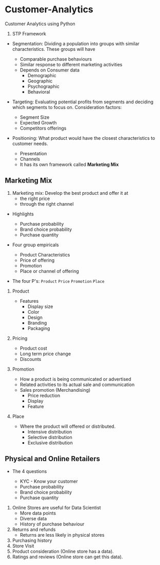 # Customer-Analytics

Customer Analytics using Python

1. STP Framework

- Segmentation: Dividing a population into groups with similar characteristics. These groups will have
    - Comparable purchase behaviours
    - Similar response to different marketing activities
    - Depends on Consumer data
        - Demographic
        - Geographic
        - Psychographic
        - Behavioral

- Targeting: Evaluating potential profits from segments and deciding which segments to focus on. Consideration factors:
    - Segment Size
    - Expected Growth
    - Competitors offerings

- Positioning: What product would have the closest characteristics to customer needs.
    - Presentation
    - Channels
    - It has its own framework called <b>Marketing Mix</b>


## Marketing Mix

1. Marketing mix: Develop the best product and offer it at
    - the right price
    - through the right channel

- Highlights
    - Purchase probability
    - Brand choice probability
    - Purchase quantity

- Four group empiricals
    - Product Characteristics
    - Price of offering
    - Promotion
    - Place or channel of offering

- The four P's: ```Product``` ```Price``` ```Promotion``` ```Place```

1. Product
    - Features
        - Display size
        - Color
        - Design
        - Branding
        - Packaging

2. Pricing
    - Product cost
    - Long term price change
    - Discounts

3. Promotion
    - How a product is being communicated or advertised
    - Related activities to its actual sale and communication
    - Sales promotion (Merchandising)
        - Price reduction
        - Display
        - Feature    

4. Place
    - Where the product will offered or distributed.
        - Intensive distribution
        - Selective distribution
        - Exclusive distribution


## Physical and Online Retailers

- The 4 questions

    - KYC - Know your customer
    - Purchase probability
    - Brand choice probability
    - Purchase quantity

1. Online Stores are useful for Data Scientist
    - More data points
    - Diverse data
    - History of purchase behaviour
2. Returns and refunds
    - Returns are less likely in physical stores
3. Purchasing history
4. Store Visit
5. Product consideration (Online store has a data).
6. Ratings and reviews (Online store can get this data).
